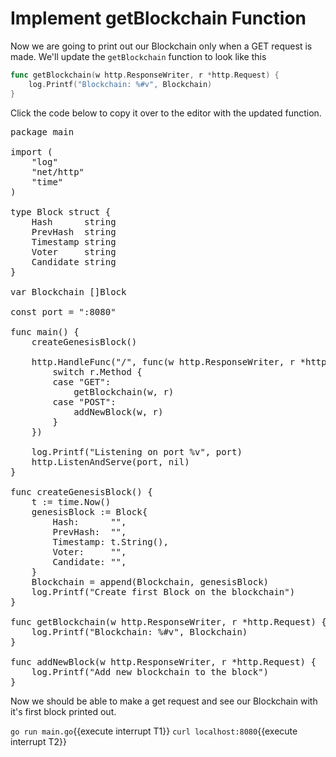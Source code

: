 # Implement getBlockchain Function

Now we are going to print out our Blockchain only when a GET request is made. We'll update the `getBlockchain` function to look like this

```go
func getBlockchain(w http.ResponseWriter, r *http.Request) {
	log.Printf("Blockchain: %#v", Blockchain)
}
```

Click the code below to copy it over to the editor with the updated function.

<pre class="file" data-filename="main.go" data-target="replace">
package main

import (
	"log"
	"net/http"
	"time"
)

type Block struct {
	Hash      string
	PrevHash  string
	Timestamp string
	Voter     string
	Candidate string
}

var Blockchain []Block

const port = ":8080"

func main() {
	createGenesisBlock()

	http.HandleFunc("/", func(w http.ResponseWriter, r *http.Request) {
		switch r.Method {
		case "GET":
			getBlockchain(w, r)
		case "POST":
			addNewBlock(w, r)
		}
	})

	log.Printf("Listening on port %v", port)
	http.ListenAndServe(port, nil)
}

func createGenesisBlock() {
	t := time.Now()
	genesisBlock := Block{
		Hash:      "",
		PrevHash:  "",
		Timestamp: t.String(),
		Voter:     "",
		Candidate: "",
	}
	Blockchain = append(Blockchain, genesisBlock)
	log.Printf("Create first Block on the blockchain")
}

func getBlockchain(w http.ResponseWriter, r *http.Request) {
	log.Printf("Blockchain: %#v", Blockchain)
}

func addNewBlock(w http.ResponseWriter, r *http.Request) {
	log.Printf("Add new blockchain to the block")
}
</pre>

Now we should be able to make a get request and see our Blockchain with it's first block printed out.

`go run main.go`{{execute interrupt T1}}
`curl localhost:8080`{{execute interrupt T2}}
